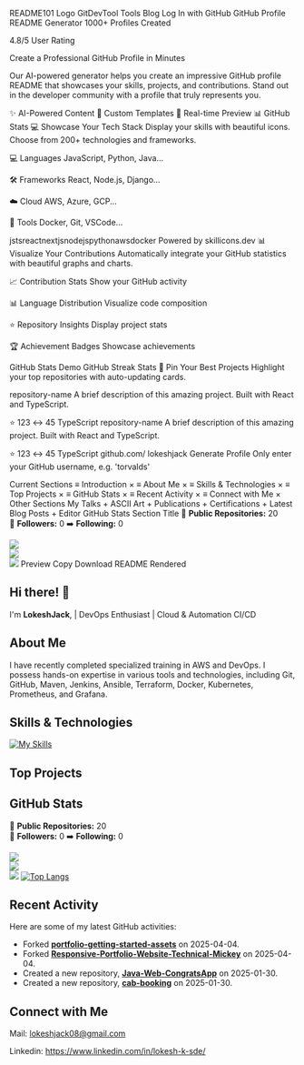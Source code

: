 README101 Logo
GitDevTool
Tools
Blog
Log In with GitHub
GitHub Profile README Generator
1000+
Profiles Created

4.8/5
User Rating

Create a Professional GitHub Profile in Minutes

Our AI-powered generator helps you create an impressive GitHub profile README that showcases your skills, projects, and contributions. Stand out in the developer community with a profile that truly represents you.

✨ AI-Powered Content
🎨 Custom Templates
🔄 Real-time Preview
📊 GitHub Stats
💻
Showcase Your Tech Stack
Display your skills with beautiful icons. Choose from 200+ technologies and frameworks.

💻
Languages
JavaScript, Python, Java...

🛠
Frameworks
React, Node.js, Django...

☁️
Cloud
AWS, Azure, GCP...

🔧
Tools
Docker, Git, VSCode...

jstsreactnextjsnodejspythonawsdocker
Powered by skillicons.dev
📊
Visualize Your Contributions
Automatically integrate your GitHub statistics with beautiful graphs and charts.

📈
Contribution Stats
Show your GitHub activity

📊
Language Distribution
Visualize code composition

⭐
Repository Insights
Display project stats

🏆
Achievement Badges
Showcase achievements

GitHub Stats Demo
GitHub Streak Stats
📌
Pin Your Best Projects
Highlight your top repositories with auto-updating cards.

repository-name
A brief description of this amazing project. Built with React and TypeScript.

⭐ 123
↔ 45
TypeScript
repository-name
A brief description of this amazing project. Built with React and TypeScript.

⭐ 123
↔ 45
TypeScript
github.com/
lokeshjack
Generate Profile
Only enter your GitHub username, e.g. 'torvalds'

Current Sections
≡ Introduction
×
≡ About Me
×
≡ Skills & Technologies
×
≡ Top Projects
×
≡ GitHub Stats
×
≡ Recent Activity
×
≡ Connect with Me
×
Other Sections
My Talks
+
ASCII Art
+
Publications
+
Certifications
+
Latest Blog Posts
+
Editor
GitHub Stats
Section Title
🔧 **Public Repositories:** 20  
👥 **Followers:** 0
➡️ **Following:** 0  

![](https://img.shields.io/badge/Repos-20-blue)  
![](https://img.shields.io/badge/Followers-0-lightgrey)  
![](https://img.shields.io/badge/Following-0-lightgrey)
Preview
Copy
Download README
Rendered
## Hi there! 👋

I'm **LokeshJack**, | DevOps Enthusiast | Cloud & Automation CI/CD

## About Me

I have recently completed specialized training in AWS and DevOps. I possess hands-on expertise in various tools and technologies, including Git, GitHub, Maven, Jenkins, Ansible, Terraform, Docker, Kubernetes, Prometheus, and Grafana.

## Skills & Technologies

[![My Skills](https://skillicons.dev/icons?i=git,github,aws,maven,jenkins,ansible,terraform,docker,kubernetes,prometheus,grafana&perline=8)](https://skillicons.dev)

## Top Projects







## GitHub Stats
🔧 **Public Repositories:** 20  
👥 **Followers:** 0
➡️ **Following:** 0  

![](https://img.shields.io/badge/Repos-20-blue)  
![](https://img.shields.io/badge/Followers-0-lightgrey)  
![](https://img.shields.io/badge/Following-0-lightgrey)
[![Top Langs](https://github-readme-stats.vercel.app/api/top-langs/?username=lokeshjack&layout=compact&theme=dark)](https://github.com/anuraghazra/github-readme-stats)

## Recent Activity

Here are some of my latest GitHub activities:

- Forked [**portfolio-getting-started-assets**](https://github.com/LokeshJack/portfolio-getting-started-assets) on 2025-04-04.
- Forked [**Responsive-Portfolio-Website-Technical-Mickey**](https://github.com/LokeshJack/Responsive-Portfolio-Website-Technical-Mickey) on 2025-04-04.
- Created a new repository, [**Java-Web-CongratsApp**](https://github.com/LokeshJack/Java-Web-CongratsApp) on 2025-01-30.
- Created a new repository, [**cab-booking**](https://github.com/LokeshJack/cab-booking) on 2025-01-30.

## Connect with Me

Mail: lokeshjack08@gmail.com

Linkedin: https://www.linkedin.com/in/lokesh-k-sde/

